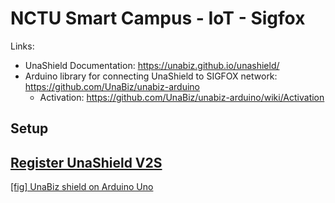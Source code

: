 # NCTU Smart Campus - IoT - Sigfox

Links:
* UnaShield Documentation: https://unabiz.github.io/unashield/
* Arduino library for connecting UnaShield to SIGFOX network: https://github.com/UnaBiz/unabiz-arduino
  * Activation: https://github.com/UnaBiz/unabiz-arduino/wiki/Activation

## Setup
<p align="center"><a href="./images/unashield0.jpg" width="75%"></p>

<p align="center"><a href="./images/unashield1.jpg" width="75%"></p>

## Register UnaShield V2S

[fig] UnaBiz shield on Arduino Uno
